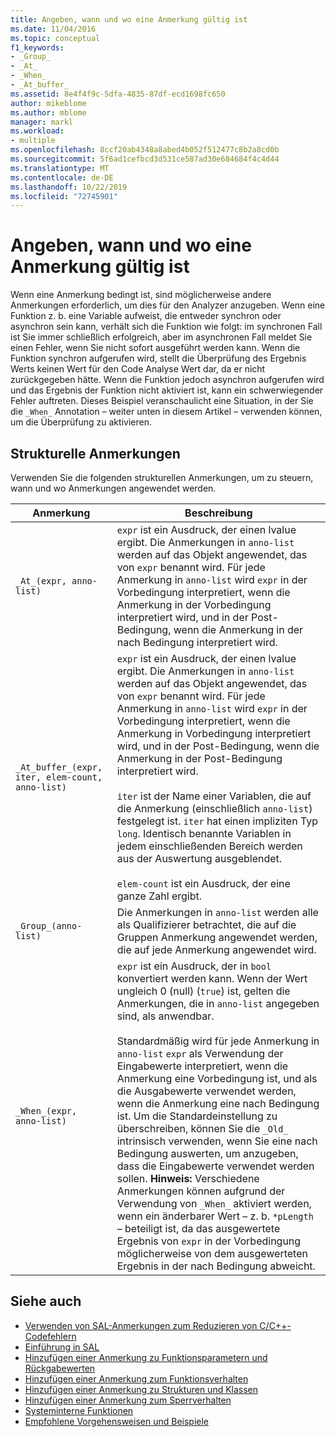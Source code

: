 ```yaml
---
title: Angeben, wann und wo eine Anmerkung gültig ist
ms.date: 11/04/2016
ms.topic: conceptual
f1_keywords:
- _Group_
- _At_
- _When_
- _At_buffer_
ms.assetid: 8e4f4f9c-5dfa-4835-87df-ecd1698fc650
author: mikeblome
ms.author: mblome
manager: markl
ms.workload:
- multiple
ms.openlocfilehash: 8ccf20ab4348a8abed4b052f512477c8b2a8cd0b
ms.sourcegitcommit: 5f6ad1cefbcd3d531ce587ad30e684684f4c4d44
ms.translationtype: MT
ms.contentlocale: de-DE
ms.lasthandoff: 10/22/2019
ms.locfileid: "72745901"
---
```

# <a name="specifying-when-and-where-an-annotation-applies"></a>Angeben, wann und wo eine Anmerkung gültig ist
Wenn eine Anmerkung bedingt ist, sind möglicherweise andere Anmerkungen erforderlich, um dies für den Analyzer anzugeben.  Wenn eine Funktion z. b. eine Variable aufweist, die entweder synchron oder asynchron sein kann, verhält sich die Funktion wie folgt: im synchronen Fall ist Sie immer schließlich erfolgreich, aber im asynchronen Fall meldet Sie einen Fehler, wenn Sie nicht sofort ausgeführt werden kann. Wenn die Funktion synchron aufgerufen wird, stellt die Überprüfung des Ergebnis Werts keinen Wert für den Code Analyse Wert dar, da er nicht zurückgegeben hätte.  Wenn die Funktion jedoch asynchron aufgerufen wird und das Ergebnis der Funktion nicht aktiviert ist, kann ein schwerwiegender Fehler auftreten. Dieses Beispiel veranschaulicht eine Situation, in der Sie die `_When_` Annotation – weiter unten in diesem Artikel – verwenden können, um die Überprüfung zu aktivieren.

## <a name="structural-annotations"></a>Strukturelle Anmerkungen
Verwenden Sie die folgenden strukturellen Anmerkungen, um zu steuern, wann und wo Anmerkungen angewendet werden.

|Anmerkung|Beschreibung|
|----------------|-----------------|
|`_At_(expr, anno-list)`|`expr` ist ein Ausdruck, der einen lvalue ergibt. Die Anmerkungen in `anno-list` werden auf das Objekt angewendet, das von `expr` benannt wird. Für jede Anmerkung in `anno-list` wird `expr` in der Vorbedingung interpretiert, wenn die Anmerkung in der Vorbedingung interpretiert wird, und in der Post-Bedingung, wenn die Anmerkung in der nach Bedingung interpretiert wird.|
|`_At_buffer_(expr, iter, elem-count, anno-list)`|`expr` ist ein Ausdruck, der einen lvalue ergibt. Die Anmerkungen in `anno-list` werden auf das Objekt angewendet, das von `expr` benannt wird. Für jede Anmerkung in `anno-list` wird `expr` in der Vorbedingung interpretiert, wenn die Anmerkung in Vorbedingung interpretiert wird, und in der Post-Bedingung, wenn die Anmerkung in der Post-Bedingung interpretiert wird.<br /><br /> `iter` ist der Name einer Variablen, die auf die Anmerkung (einschließlich `anno-list`) festgelegt ist. `iter` hat einen impliziten Typ `long`. Identisch benannte Variablen in jedem einschließenden Bereich werden aus der Auswertung ausgeblendet.<br /><br /> `elem-count` ist ein Ausdruck, der eine ganze Zahl ergibt.|
|`_Group_(anno-list)`|Die Anmerkungen in `anno-list` werden alle als Qualifizierer betrachtet, die auf die Gruppen Anmerkung angewendet werden, die auf jede Anmerkung angewendet wird.|
|`_When_(expr, anno-list)`|`expr` ist ein Ausdruck, der in `bool` konvertiert werden kann. Wenn der Wert ungleich 0 (null) (`true`) ist, gelten die Anmerkungen, die in `anno-list` angegeben sind, als anwendbar.<br /><br /> Standardmäßig wird für jede Anmerkung in `anno-list` `expr` als Verwendung der Eingabewerte interpretiert, wenn die Anmerkung eine Vorbedingung ist, und als die Ausgabewerte verwendet werden, wenn die Anmerkung eine nach Bedingung ist. Um die Standardeinstellung zu überschreiben, können Sie die `_Old_` intrinsisch verwenden, wenn Sie eine nach Bedingung auswerten, um anzugeben, dass die Eingabewerte verwendet werden sollen. **Hinweis:**  Verschiedene Anmerkungen können aufgrund der Verwendung von `_When_` aktiviert werden, wenn ein änderbarer Wert – z. b. `*pLength` – beteiligt ist, da das ausgewertete Ergebnis von `expr` in der Vorbedingung möglicherweise von dem ausgewerteten Ergebnis in der nach Bedingung abweicht.|

## <a name="see-also"></a>Siehe auch

- [Verwenden von SAL-Anmerkungen zum Reduzieren von C/C++-Codefehlern](../code-quality/using-sal-annotations-to-reduce-c-cpp-code-defects.md)
- [Einführung in SAL](../code-quality/understanding-sal.md)
- [Hinzufügen einer Anmerkung zu Funktionsparametern und Rückgabewerten](../code-quality/annotating-function-parameters-and-return-values.md)
- [Hinzufügen einer Anmerkung zum Funktionsverhalten](../code-quality/annotating-function-behavior.md)
- [Hinzufügen einer Anmerkung zu Strukturen und Klassen](../code-quality/annotating-structs-and-classes.md)
- [Hinzufügen einer Anmerkung zum Sperrverhalten](../code-quality/annotating-locking-behavior.md)
- [Systeminterne Funktionen](../code-quality/intrinsic-functions.md)
- [Empfohlene Vorgehensweisen und Beispiele](../code-quality/best-practices-and-examples-sal.md)
